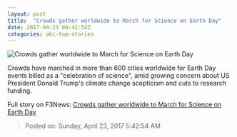 ```yaml
---
layout: post
title:  "Crowds gather worldwide to March for Science on Earth Day"
date: 2017-04-23 00:42:54Z
categories: abc-top-stories
---
```


![Crowds gather worldwide to March for Science on Earth Day](http://www.abc.net.au/news/image/8465110-1x1-700x700.jpg)

Crowds have marched in more than 600 cities worldwide for Earth Day events billed as a "celebration of science", amid growing concern about US President Donald Trump's climate change scepticism and cuts to research funding.


Full story on F3News: [Crowds gather worldwide to March for Science on Earth Day](http://www.f3nws.com/n/bqMkS)

> Posted on: Sunday, April 23, 2017 5:42:54 AM
